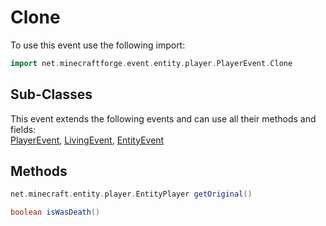 # Clone

To use this event use the following import:
```groovy
import net.minecraftforge.event.entity.player.PlayerEvent.Clone
```

## Sub-Classes
This event extends the following events and can use all their methods and fields: <br>
[PlayerEvent](../player_event/player_event.md), [LivingEvent](../living_event/living_event.md), [EntityEvent](../entity_event/entity_event.md)

## Methods
```groovy
net.minecraft.entity.player.EntityPlayer getOriginal()
```

```groovy
boolean isWasDeath()
```
